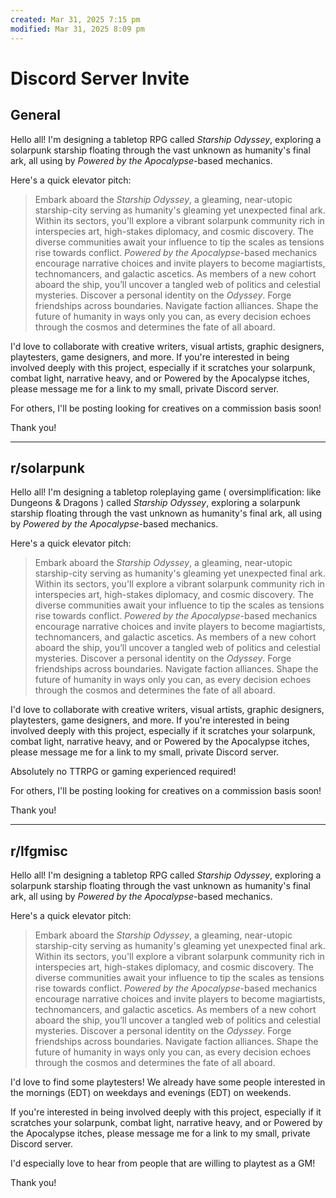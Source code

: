 ```yaml
---
created: Mar 31, 2025 7:15 pm
modified: Mar 31, 2025 8:09 pm
---
```


# Discord Server Invite

## General

Hello all! I'm designing a tabletop RPG called *Starship Odyssey*, exploring a solarpunk starship floating through the vast unknown as humanity's final ark, all using by *Powered by the Apocalypse*-based mechanics.

Here's a quick elevator pitch:

> Embark aboard the *Starship Odyssey*, a gleaming, near-utopic starship-city serving as humanity's gleaming yet unexpected final ark. Within its sectors, you'll explore a vibrant solarpunk community rich in interspecies art, high-stakes diplomacy, and cosmic discovery. The diverse communities await your influence to tip the scales as tensions rise towards conflict. *Powered by the Apocalypse*-based mechanics encourage narrative choices and invite players to become magiartists, technomancers, and galactic ascetics. As members of a new cohort aboard the ship, you’ll uncover a tangled web of politics and celestial mysteries. Discover a personal identity on the *Odyssey*. Forge friendships across boundaries. Navigate faction alliances. Shape the future of humanity in ways only you can, as every decision echoes through the cosmos and determines the fate of all aboard.

I'd love to collaborate with creative writers, visual artists, graphic designers, playtesters, game designers, and more. If you're interested in being involved deeply with this project, especially if it scratches your solarpunk, combat light, narrative heavy, and or Powered by the Apocalypse itches, please message me for a link to my small, private Discord server.

For others, I'll be posting looking for creatives on a commission basis soon!

Thank you!

---

## r/solarpunk

Hello all! I'm designing a tabletop roleplaying game ( oversimplification: like Dungeons & Dragons ) called *Starship Odyssey*, exploring a solarpunk starship floating through the vast unknown as humanity's final ark, all using by *Powered by the Apocalypse*-based mechanics.

Here's a quick elevator pitch:

> Embark aboard the *Starship Odyssey*, a gleaming, near-utopic starship-city serving as humanity's gleaming yet unexpected final ark. Within its sectors, you'll explore a vibrant solarpunk community rich in interspecies art, high-stakes diplomacy, and cosmic discovery. The diverse communities await your influence to tip the scales as tensions rise towards conflict. *Powered by the Apocalypse*-based mechanics encourage narrative choices and invite players to become magiartists, technomancers, and galactic ascetics. As members of a new cohort aboard the ship, you’ll uncover a tangled web of politics and celestial mysteries. Discover a personal identity on the *Odyssey*. Forge friendships across boundaries. Navigate faction alliances. Shape the future of humanity in ways only you can, as every decision echoes through the cosmos and determines the fate of all aboard.

I'd love to collaborate with creative writers, visual artists, graphic designers, playtesters, game designers, and more. If you're interested in being involved deeply with this project, especially if it scratches your solarpunk, combat light, narrative heavy, and or Powered by the Apocalypse itches, please message me for a link to my small, private Discord server.

Absolutely no TTRPG or gaming experienced required!

For others, I'll be posting looking for creatives on a commission basis soon!

Thank you!

---

## r/lfgmisc

Hello all! I'm designing a tabletop RPG called *Starship Odyssey*, exploring a solarpunk starship floating through the vast unknown as humanity's final ark, all using by *Powered by the Apocalypse*-based mechanics.

Here's a quick elevator pitch:

> Embark aboard the *Starship Odyssey*, a gleaming, near-utopic starship-city serving as humanity's gleaming yet unexpected final ark. Within its sectors, you'll explore a vibrant solarpunk community rich in interspecies art, high-stakes diplomacy, and cosmic discovery. The diverse communities await your influence to tip the scales as tensions rise towards conflict. *Powered by the Apocalypse*-based mechanics encourage narrative choices and invite players to become magiartists, technomancers, and galactic ascetics. As members of a new cohort aboard the ship, you’ll uncover a tangled web of politics and celestial mysteries. Discover a personal identity on the *Odyssey*. Forge friendships across boundaries. Navigate faction alliances. Shape the future of humanity in ways only you can, as every decision echoes through the cosmos and determines the fate of all aboard.

I'd love to find some playtesters! We already have some people interested in the mornings (EDT) on weekdays and evenings (EDT) on weekends.

If you're interested in being involved deeply with this project, especially if it scratches your solarpunk, combat light, narrative heavy, and or Powered by the Apocalypse itches, please message me for a link to my small, private Discord server.

I'd especially love to hear from people that are willing to playtest as a GM!

Thank you!